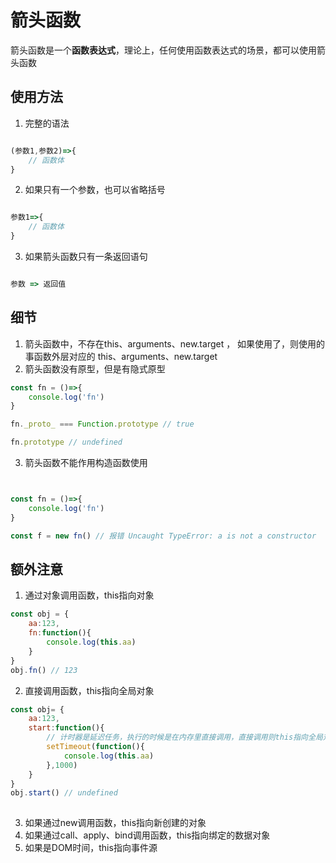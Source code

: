 # 箭头函数

箭头函数是一个**函数表达式**，理论上，任何使用函数表达式的场景，都可以使用箭头函数

## 使用方法

1. 完整的语法
```js

(参数1,参数2)=>{
    // 函数体
}

```

2. 如果只有一个参数，也可以省略括号

```js

参数1=>{
    // 函数体
}

```

3. 如果箭头函数只有一条返回语句

```js

参数 => 返回值

```

## 细节

1. 箭头函数中，不存在this、arguments、new.target ， 如果使用了，则使用的事函数外层对应的 this、arguments、new.target
2. 箭头函数没有原型，但是有隐式原型

```js
const fn = ()=>{
    console.log('fn')
}

fn._proto_ === Function.prototype // true

fn.prototype // undefined


```  


3.  箭头函数不能作用构造函数使用


```js


const fn = ()=>{
    console.log('fn')
}

const f = new fn() // 报错 Uncaught TypeError: a is not a constructor

```



## 额外注意

1. 通过对象调用函数，this指向对象

```js
const obj = {
    aa:123,
    fn:function(){
        console.log(this.aa)
    }
}
obj.fn() // 123

```

2. 直接调用函数，this指向全局对象

```js
const obj= {
    aa:123,
    start:function(){
        // 计时器是延迟任务，执行的时候是在内存里直接调用，直接调用则this指向全局对象
        setTimeout(function(){
            console.log(this.aa)
        },1000)
    }
}
obj.start() // undefined
 

```

3. 如果通过new调用函数，this指向新创建的对象
4. 如果通过call、apply、bind调用函数，this指向绑定的数据对象
5. 如果是DOM时间，this指向事件源